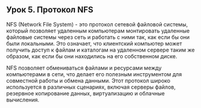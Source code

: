 ## Урок 5. Протокол NFS

NFS (Network File System) - это протокол сетевой файловой системы, который позволяет удаленным компьютерам монтировать удаленные файловые системы через сеть и работать с ними так, как если бы они были локальными. Это означает, что клиентский компьютер может получить доступ к файлам и каталогам на удаленном сервере таким же образом, как если бы они находились на его собственном диске.

NFS позволяет обмениваться файлами и ресурсами между компьютерами в сети, что делает его полезным инструментом для совместной работы и обмена данными. Этот протокол широко используется в различных сценариях, включая серверы файлов, резервное копирование данных, виртуализацию и облачные вычисления.
